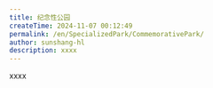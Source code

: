 ```yaml
---
title: 纪念性公园
createTime: 2024-11-07 00:12:49
permalink: /en/SpecializedPark/CommemorativePark/
author: sunshang-hl
description: xxxx
---
```


xxxx